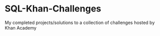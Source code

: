 # SQL-Khan-Challenges
My completed projects/solutions to a collection of challenges hosted by Khan Academy
